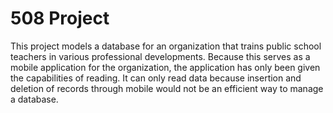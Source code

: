 # 508 Project 

This project models a database for an organization that trains public school teachers in various professional developments. Because this serves as a mobile application for the organization, the application has only been given the capabilities of reading. It can only read data because insertion and deletion of records through mobile would not be an efficient way to manage a database. 
